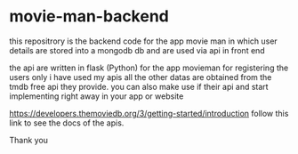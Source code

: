 # movie-man-backend

this repositrory is the backend code for the app movie man in which user details are stored into a mongodb db and are used via api in front end

the api are written in flask (Python)
for the app movieman for registering the users only i have used my apis all the other datas are obtained from the tmdb free api they provide.
you can also make use if their api and start implementing right away in your app or website

https://developers.themoviedb.org/3/getting-started/introduction
follow this link to see the docs of the apis.

Thank you
